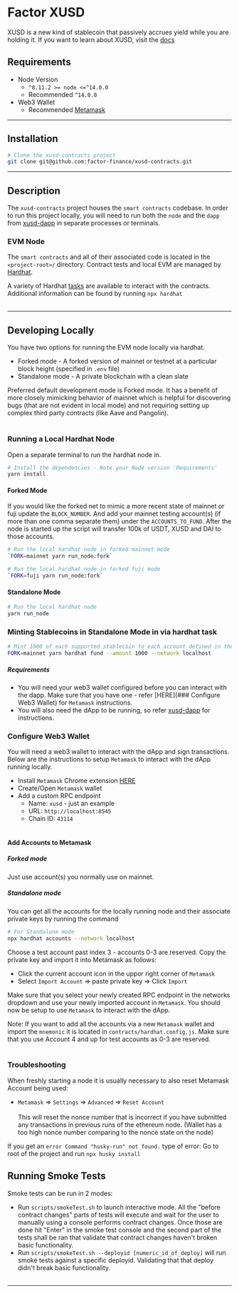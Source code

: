 # Factor XUSD

XUSD is a new kind of stablecoin that passively accrues yield while you are holding it. If you want to learn about XUSD, visit the [docs](https://docs.xusd.fi)

## Requirements
- Node Version
  - `^8.11.2 >= node <=^14.0.0`
  - Recommended `^14.0.0`
- Web3 Wallet
  - Recommended [Metamask](https://metamask.io/) 

---

## Installation
```bash
# Clone the xusd-contracts project
git clone git@github.com:factor-finance/xusd-contracts.git
```  

---

## Description

The `xusd-contracts` project houses the `smart contracts` codebase. In order to run this project locally, you will need to run both the `node` and the `dapp` from [xusd-dapp](https://github.com/factor-finance/xusd-dapp) in separate processes or terminals. 


### EVM Node
The `smart contracts` and all of their associated code is located in the `<project-root>/` directory. Contract tests and local EVM are managed by [Hardhat](https://hardhat.org/).

A variety of Hardhat [tasks](https://hardhat.org/guides/create-task.html) are available to interact with the contracts. Additional information can be found by running `npx hardhat`
<br/><br/>

---
## Developing Locally

You have two options for running the EVM node locally via hardhat.
- Forked mode - A forked version of mainnet or testnet at a particular block height (specified in `.env` file)
- Standalone mode - A private blockchain with a clean slate

Preferred default development mode is Forked mode. It has a benefit of more closely mimicking behavior of mainnet which is helpful for discovering bugs (that are not evident in local mode) and not requiring setting up complex third party contracts (like Aave and Pangolin).
<br/><br/>


### Running a Local Hardhat Node
Open a separate terminal to run the hardhat node in.
```bash
# Install the dependencies - Note your Node version 'Requirements' 
yarn install
```

#### Forked Mode

If you would like the forked net to mimic a more recent state of mainnet or fuji update the `BLOCK_NUMBER`. And add your mainnet testing account(s) (if more than one comma separate them) under the `ACCOUNTS_TO_FUND`. After the node is started up the script will transfer 100k of USDT, XUSD and DAI to those accounts.

```bash
# Run the local hardhat node in forked mainnet mode
`FORK=mainnet yarn run_node:fork`
```

```bash
# Run the local hardhat node in forked fuji mode
`FORK=fuji yarn run_node:fork`
```

#### Standalone Mode
```bash
# Run the local hardhat node
yarn run_node
```

### Minting Stablecoins in Standalone Mode in via hardhat task
```bash
# Mint 1000 of each supported stablecoin to each account defined in the mnemonic
FORK=mainnet yarn hardhat fund --amount 1000 --network localhost
```

##### Requirements
- You will need your web3 wallet configured before you can interact with the dapp. Make sure that you have one - refer [HERE](### Configure Web3 Wallet) for `Metamask` instructions.
- You will also need the dApp to be running, so refer [xusd-dapp](https://github.com/factor-finance/xusd-dapp) for instructions.

### Configure Web3 Wallet
You will need a web3 wallet to interact with the dApp and sign transactions. Below are the instructions to setup `Metamask` to interact with the dApp running locally.

- Install `Metamask` Chrome extension [HERE](https://metamask.io/)
- Create/Open `Metamask` wallet
- Add a custom RPC endpoint 
  - Name: `xusd` - just an example
  - URL: `http://localhost:8545`
  - Chain ID: `43114`
<br/><br/>

#### Add Accounts to Metamask

##### Forked mode
Just use account(s) you normally use on mainnet.

##### Standalone mode
You can get all the accounts for the locally running node and their associate private keys by running the command 
```bash
# For Standalone mode
npx hardhat accounts --network localhost
```

Choose a test account past index 3 - accounts 0-3 are reserved.
Copy the private key and import it into Metamask as follows:
- Click the current account icon in the uppor right corner of `Metamask`
- Select `Import Account` => paste private key => Click `Import`

Make sure that you select your newly created RPC endpoint in the networks dropdown and use your newly imported account in `Metamask`. You should now be setup to use `Metamask` to interact with the dApp.

Note: 
If you want to add all the accounts via a new `Metamask` wallet and import the `mnemonic` it is located in `contracts/hardhat.config.js`. Make sure that you use Account 4 and up for test accounts as 0-3 are reserved.
<br/><br/>

### Troubleshooting
When freshly starting a node it is usually necessary to also reset Metamask Account being used:
- `Metamask` => `Settings` => `Advanced` => `Reset Account`
<br/><br/>
This will reset the nonce number that is incorrect if you have submitted any transactions in previous runs of the ethereum node. (Wallet has a too high nonce number comparing to the nonce state on the node)

If you get an `error Command "husky-run" not found.` type of error: 
Go to root of the project and run `npx husky install`


## Running Smoke Tests

Smoke tests can be run in 2 modes: 
- Run `scripts/smokeTest.sh` to launch interactive mode. All the "before contract changes" parts of tests
  will execute and wait for the user to manually using a console performs contract changes. Once those are done
  hit "Enter" in the smoke test console and the second part of the tests shall be ran that validate that contract
  changes haven't broken basic functionality.
- Run `scripts/smokeTest.sh --deployid [numeric_id_of_deploy]` will run smoke tests against a specific
  deployid. Validating that that deploy didn't break basic functionality.
<br/><br/>

---
